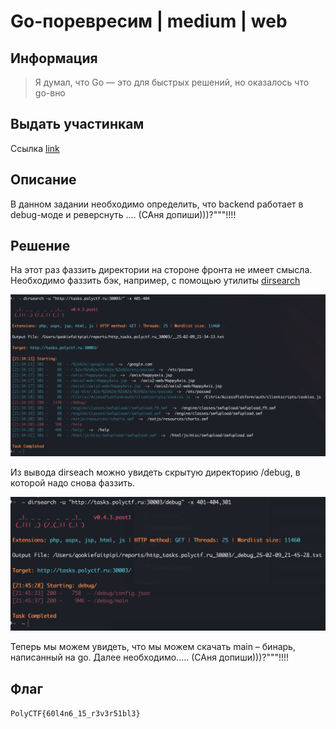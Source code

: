 # Go-поревресим | medium | web

## Информация
> Я думал, что Go — это для быстрых решений, но оказалось что go-вно

## Выдать участинкам
Ссылка [link](http://tasks.polyctf.ru:30002)

## Описание
В данном задании необходимо определить, что backend работает в debug-моде и реверснуть .... (САня допиши)))?"""!!!!

## Решение
На этот раз фаззить директории на стороне фронта не имеет смысла. Необходимо фаззить бэк, например, с помощью утилиты [dirsearch](https://github.com/maurosoria/dirsearch)

![dirsearch.png](solve/dirsearch.png)

Из вывода dirseach можно увидеть скрытую директорию /debug, в которой надо снова фаззить. 

![debug.png](solve/debug.png)

Теперь мы можем увидеть, что мы можем скачать main – бинарь, написанный на go. Далее необходимо..... (САня допиши)))?"""!!!!

## Флаг
`PolyCTF{60l4n6_15_r3v3r51bl3}`

